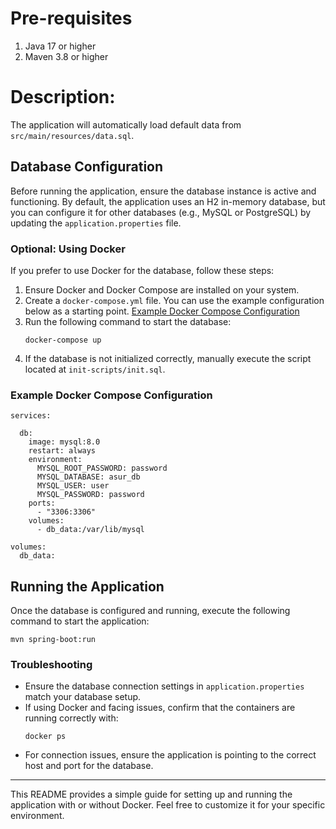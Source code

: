 # Pre-requisites

1. Java 17 or higher
2. Maven 3.8 or higher

# Description:

The application will automatically load default data from `src/main/resources/data.sql`.

## Database Configuration

Before running the application, ensure the database instance is active and functioning. By default, the application uses
an H2 in-memory database, but you can configure it for other databases (e.g., MySQL or PostgreSQL) by updating the
`application.properties` file.

### Optional: Using Docker

If you prefer to use Docker for the database, follow these steps:

1. Ensure Docker and Docker Compose are installed on your system.
2. Create a `docker-compose.yml` file. You can use the example configuration below as a starting
   point. [Example Docker Compose Configuration](#example-docker-compose-configuration)
3. Run the following command to start the database:
   ```
   docker-compose up
   ```
4. If the database is not initialized correctly, manually execute the script located at `init-scripts/init.sql`.

### Example Docker Compose Configuration

```
services:

  db:
    image: mysql:8.0
    restart: always
    environment:
      MYSQL_ROOT_PASSWORD: password
      MYSQL_DATABASE: asur_db
      MYSQL_USER: user
      MYSQL_PASSWORD: password
    ports:
      - "3306:3306"
    volumes:
      - db_data:/var/lib/mysql

volumes:
  db_data:
```

## Running the Application

Once the database is configured and running, execute the following command to start the application:

```
mvn spring-boot:run
```

### Troubleshooting

- Ensure the database connection settings in `application.properties` match your database setup.
- If using Docker and facing issues, confirm that the containers are running correctly with:
  ```
  docker ps
  ```
- For connection issues, ensure the application is pointing to the correct host and port for the database.

---
This README provides a simple guide for setting up and running the application with or without Docker. Feel free to
customize it for your specific environment.
